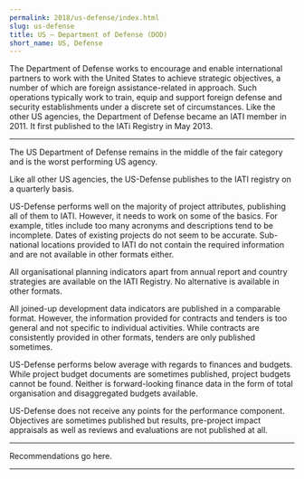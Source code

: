 ```yaml
---
permalink: 2018/us-defense/index.html
slug: us-defense
title: US – Department of Defense (DOD)
short_name: US, Defense
---
```


The Department of Defense works to encourage and enable international partners to work with the United States to achieve strategic objectives, a number of which are foreign assistance-related in approach. Such operations typically work to train, equip and support foreign defense and security establishments under a discrete set of circumstances. Like the other US agencies, the Department of Defense became an IATI member in 2011. It first published to the IATi Registry in May 2013.

---

The US Department of Defense remains in the middle of the fair category and is the worst performing US agency.

Like all other US agencies, the US-Defense publishes to the IATI registry on a quarterly basis. 

US-Defense performs well on the majority of project attributes, publishing all of them to IATI. However, it needs to work on some of the basics. For example, titles include too many acronyms and descriptions tend to be incomplete. Dates of existing projects do not seem to be accurate. Sub-national locations provided to IATI do not contain the required information and are not available in other formats either. 

All organisational planning indicators apart from annual report and country strategies are available on the IATI Registry. No alternative is available in other formats. 

All joined-up development data indicators are published in a comparable format. However, the information provided for contracts and tenders is too general and not specific to individual activities. While contracts are consistently provided in other formats, tenders are only published sometimes. 

US-Defense performs below average with regards to finances and budgets. While project budget documents are sometimes published, project budgets cannot be found. Neither is forward-looking finance data in the form of total organisation and disaggregated budgets available. 

US-Defense does not receive any points for the performance component. Objectives are sometimes published but results, pre-project impact appraisals as well as reviews and evaluations are not published at all. 


---

Recommendations go here.

---
